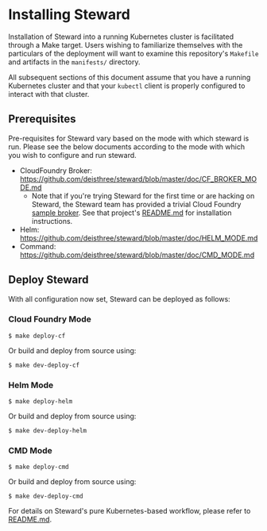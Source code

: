 # Installing Steward

Installation of Steward into a running Kubernetes cluster is facilitated through a Make target. Users wishing to familiarize themselves with the particulars of the deployment will want to examine this repository's `Makefile` and artifacts in the `manifests/` directory.

All subsequent sections of this document assume that you have a running Kubernetes cluster and that your `kubectl` client is properly configured to interact with that cluster.

## Prerequisites

Pre-requisites for Steward vary based on the mode with which steward is run. Please see the below documents according to the mode with which you wish to configure and run steward.

- CloudFoundry Broker: https://github.com/deisthree/steward/blob/master/doc/CF_BROKER_MODE.md
  - Note that if you're trying Steward for the first time or are hacking on Steward, the Steward team has provided a trivial Cloud Foundry [sample broker][cf-sample-broker]. See that project's [README.md](https://github.com/deisthree/cf-sample-broker/blob/master/README.md) for installation instructions.
- Helm: https://github.com/deisthree/steward/blob/master/doc/HELM_MODE.md
- Command: https://github.com/deisthree/steward/blob/master/doc/CMD_MODE.md

## Deploy Steward

With all configuration now set, Steward can be deployed as follows:

### Cloud Foundry Mode

```
$ make deploy-cf
```

Or build and deploy from source using:

```
$ make dev-deploy-cf
```

### Helm Mode

```
$ make deploy-helm
```

Or build and deploy from source using:

```
$ make dev-deploy-helm
```

### CMD Mode

```
$ make deploy-cmd
```

Or build and deploy from source using:

```
$ make dev-deploy-cmd
```


For details on Steward's pure Kubernetes-based workflow, please refer to [README.md](./README.md).

[cf-sample-broker]: https://github.com/deisthree/cf-sample-broker
